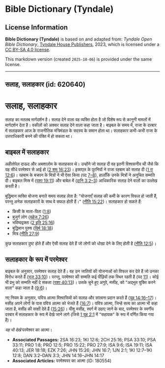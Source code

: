 # Bible Dictionary (Tyndale)

## License Information

**Bible Dictionary (Tyndale)** is based on and adapted from: _Tyndale Open Bible Dictionary_, [Tyndale House Publishers](https://tyndaleopenresources.com/), 2023, which is licensed under a [CC BY-SA 4.0 license](https://creativecommons.org/licenses/by-sa/4.0/legalcode.en).

This markdown version (created `2025-10-06`) is provided under the same license.



--------------------------------

## सलाह, सलाहकार (id: 620640)

सलाह, सलाहकार
=============

सलाह का मतलब मार्गदर्शन है। सलाह देने वाला वह व्यक्ति होता है जो विशेष रूप से कानूनी मामलों में मार्गदर्शन देता है। वकीलों को अक्सर सलाह देने वाला कहा जाता है। बाइबल के समय में, राजा के दरबार में सलाहकार आज के राजनीतिक मंत्रिमंडल के सदस्य के समान होता था। सलाहकार कभी\-कभी राजा के उत्तराधिकारी बनने की पंक्ति में हो सकता था।

बाइबल में सलाहकार
-----------------

अहीतोपेल दाऊद और अबशालोम के सलाहकार थे। उन्होंने जो सलाह दी वह इतनी विश्वसनीय थी जैसे कि यह सीधे परमेश्वर से आई हो ([2 शमू 16:23](https://ref.ly/2Sam16:23))। इस्राएल के पुरनियों ने राजा रहबाम को सलाह दी ([1 रा 12:6](https://ref.ly/1Kgs12:6))। रहबाम के बचपन के मित्रों ने भी ऐसा किया (पद [7](https://ref.ly/1Kgs12:7-1Kgs12:8)[–](https://ref.ly/2Chr26:16-2Chr26:21)[8](https://ref.ly/1Kgs12:7-1Kgs12:8)), हालाँकि उनके मित्रों ने अनुचित सम्मति दी। बाइबल मिस्र में ([यशा 19:11](https://ref.ly/Isa19:11)) और बाबेल में ([दानि 3:2](https://ref.ly/Dan3:2-Dan3:3)[–](https://ref.ly/2Chr26:16-2Chr26:21)[3](https://ref.ly/Dan3:2-Dan3:3)) आधिकारिक सलाह देने वालों का उल्लेख करती है।

बुद्धिमान व्यक्ति योजना बनाते समय सलाह लेता है: "योजनाएँ सलाह की कमी के कारण विफल हो जाती हैं, परन्तु अनेक सलाहकारों के साथ वे सफल होती हैं।" ([नीति 15:22](https://ref.ly/Prov15:22))। सलाहकार हो सकते हैं:

* किसी के माता\-पिता ([1:8](https://ref.ly/Prov1:8))
* बुजुर्ग लोग ([यहेज 7:26](https://ref.ly/Ezek7:26))
* भविष्यद्वक्ता ([2 इति 25:16](https://ref.ly/2Chr25:16))
* बुद्धिमान पुरुष ([यिर्म 18:18](https://ref.ly/Jer18:18))
* मित्र ([नीति 27:9](https://ref.ly/Prov27:9))

कुछ सलाहकार दुष्ट होते हैं और ऐसी सलाह देते हैं जो लोगों को धोखा देने के लिए होती है ([नीति 12:5](https://ref.ly/Prov12:5))।

सलाहकार के रूप में परमेश्वर
---------------------------

बाइबल के अनुसार, परमेश्वर सलाह देते हैं। वह उन जातियों की योजनाओं को विफल कर देते हैं जो उनका विरोध करते हैं ([भज 33:10](https://ref.ly/Ps33:10))। परन्तु, परमेश्वर की सम्मति कई पीढ़ियों तक स्थिर रहती है (पद [11](https://ref.ly/Ps33:11))। कोई भी प्रभु को सम्मति नहीं दे सकता ([यशा 40:13](https://ref.ly/Isa40:13))। उसके चुने हुए अगुवे, मसीह, को "अद्भुत युक्ति करने वाला" कहा जाता है ([9:6](https://ref.ly/Isa9:6))।

नए नियम के अनुसार, पवित्र आत्मा विश्वासियों को सलाह और सांत्वना प्रदान करते हैं ([यूह 14:16–17](https://ref.ly/John14:16-John14:17))। मसीह अपने लोगों के पास पवित्र आत्मा को भेजते हैं ([16:7](https://ref.ly/John16:7))। पवित्र आत्मा, जिन्हें सत्य का आत्मा भी कहा जाता है, मसीह की साक्षी देते हैं ([15:26](https://ref.ly/John15:26))। यीशु मसीह, स्वर्ग में उठाए जाने के बाद, परमेश्वर के स्वर्गीय दरबार में सलाहकार के रूप में देखे जाने लागे (जिसे [1 यूह 2:1](https://ref.ly/1John2:1) में "सहायक" के रूप में वर्णित किया गया है)।

*यह भी देखें* परमेश्वर का आत्मा।

* **Associated Passages:** 2SA 16:23; 1KI 12:6; 2CH 25:16; PSA 33:10; PSA 33:11; PRO 1:8; PRO 12:5; PRO 15:22; PRO 27:9; ISA 9:6; ISA 19:11; ISA 40:13; JER 18:18; EZK 7:26; JHN 15:26; JHN 16:7; 1JN 2:1; 1KI 12:7–1KI 12:8; DAN 3:2–DAN 3:3; JHN 14:16–JHN 14:17
* **Associated Articles:** परमेश्ववर  का आत्मा (ID: 180554)

